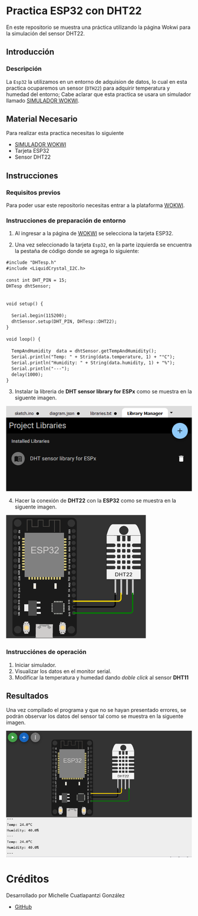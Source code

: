# Practica ESP32 con DHT22
En este repositorio se muestra una práctica utilizando la página Wokwi para la simulación del sensor DHT22.

## Introducción

### Descripción

La ```Esp32``` la utilizamos en un entorno de adquision de datos, lo cual en esta practica ocuparemos un sensor (```DTH22```) para adquirir temperatura y humedad del entorno; Cabe aclarar que esta practica se usara un simulador llamado [ SIMULADOR WOKWI](https://https://wokwi.com/).


## Material Necesario

Para realizar esta practica necesitas lo siguiente

- [SIMULADOR WOKWI](https://https://wokwi.com/)
- Tarjeta ESP32
- Sensor DHT22




## Instrucciones

### Requisitos previos

Para poder usar este repositorio necesitas entrar a la plataforma [WOKWI](https://https://wokwi.com/).


### Instrucciones de preparación de entorno 

1. Al ingresar a la página de [WOKWI](https://https://wokwi.com/) se selecciona la tarjeta ESP32.

2. Una vez seleccionado la tarjeta ```Esp32```, en la parte izquierda se encuentra la pestaña de código donde se agrega lo siguiente:

```
#include "DHTesp.h"
#include <LiquidCrystal_I2C.h>

const int DHT_PIN = 15;
DHTesp dhtSensor;


void setup() {

  Serial.begin(115200);
  dhtSensor.setup(DHT_PIN, DHTesp::DHT22);
}

void loop() {

  TempAndHumidity  data = dhtSensor.getTempAndHumidity();
  Serial.println("Temp: " + String(data.temperature, 1) + "°C");
  Serial.println("Humidity: " + String(data.humidity, 1) + "%");
  Serial.println("---");
  delay(1000);
}

```
3. Instalar la libreria de **DHT sensor library for ESPx** como se muestra en la siguente imagen.

![](https://github.com/Michellecg/DHT22/blob/main/Lib_wokwi.PNG)

4. Hacer la conexión de **DHT22** con la **ESP32** como se muestra en la siguente imagen.

![](https://github.com/Michellecg/DHT22/blob/main/Conex_Sim.PNG)

### Instrucciónes de operación

1. Iniciar simulador.
2. Visualizar los datos en el monitor serial.
3. Modificar la temperatura y humedad dando *doble click* al sensor **DHT11** 

## Resultados

Una vez compilado el programa y que no se hayan presentado errores, se podrán observar los datos del sensor tal como se muestra en la siguente imagen.

![](https://github.com/Michellecg/DHT22/blob/main/Sim_wokwi.PNG)


# Créditos

Desarrollado por Michelle Cuatlapantzi González

- [GitHub](https://github.com/Michellecg/)